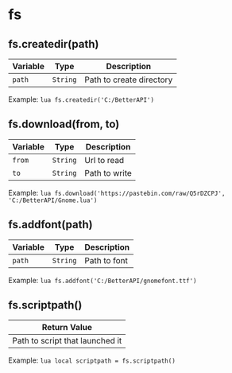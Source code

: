 # fs

## fs.createdir(path)

| Variable      | Type     |       Description        |
| ------------- | -------- | ------------------------ |
| `path`        | `String` | Path to create directory |

Example:
    ```lua
    fs.createdir('C:/BetterAPI')
    ```

## fs.download(from, to)

| Variable      | Type     |    Description     |
| ------------- | -------- | ------------------ |
| `from`        | `String` |  Url to read   |
| `to`          | `String` |   Path to write    |

Example:
    ```lua
    fs.download('https://pastebin.com/raw/Q5rDZCPJ', 'C:/BetterAPI/Gnome.lua')
    ```

## fs.addfont(path)

| Variable      | Type     | Description  |
| ------------- | -------- | ------------ |
| `path`        | `String` | Path to font |

Example:
    ```lua
    fs.addfont('C:/BetterAPI/gnomefont.ttf')
    ```


## fs.scriptpath()

|          Return Value           |
| ------------------------------- |
| Path to script that launched it |

Example:
    ```lua
    local scriptpath = fs.scriptpath()
    ```